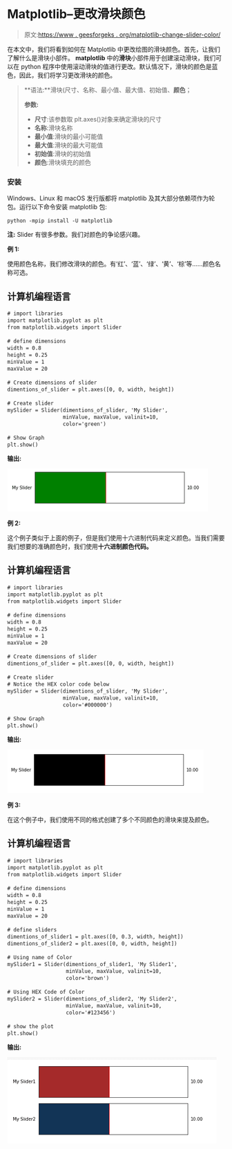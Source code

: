 # Matplotlib–更改滑块颜色

> 原文:[https://www . geesforgeks . org/matplotlib-change-slider-color/](https://www.geeksforgeeks.org/matplotlib-change-slider-color/)

在本文中，我们将看到如何在 Matplotlib 中更改绘图的滑块颜色。首先，让我们了解什么是滑块小部件。 **matplotlib** 中的**滑块**小部件用于创建滚动滑块，我们可以在 python 程序中使用滚动滑块的值进行更改。默认情况下，滑块的颜色是蓝色，因此，我们将学习更改滑块的颜色。

> **语法:**滑块(尺寸、名称、最小值、最大值、初始值、**颜色**；
> 
> **参数:**
> 
> *   **尺寸**:该参数取 plt.axes()对象来确定滑块的尺寸
> *   **名称**:滑块名称
> *   **最小值**:滑块的最小可能值
> *   **最大值**:滑块的最大可能值
> *   **初始值**:滑块的初始值
> *   **颜色**:滑块填充的颜色

### **安装**

Windows、Linux 和 macOS 发行版都将 matplotlib 及其大部分依赖项作为轮包。运行以下命令安装 matplotlib 包:

```
python -mpip install -U matplotlib
```

**注:** Slider 有很多参数。我们对颜色的争论感兴趣。

**例 1:**

使用颜色名称，我们修改滑块的颜色。有‘红’、‘蓝’、‘绿’、‘黄’、‘棕’等……颜色名称可选。

## 计算机编程语言

```
# import libraries
import matplotlib.pyplot as plt
from matplotlib.widgets import Slider

# define dimensions
width = 0.8
height = 0.25
minValue = 1
maxValue = 20

# Create dimensions of slider
dimentions_of_slider = plt.axes([0, 0, width, height])

# Create slider
mySlider = Slider(dimentions_of_slider, 'My Slider',
                  minValue, maxValue, valinit=10,
                  color='green')

# Show Graph
plt.show()
```

**输出:**

![](img/86611020c727c1d823420d8ea4970cfa.png)

**例 2:**

这个例子类似于上面的例子，但是我们使用十六进制代码来定义颜色。当我们需要我们想要的准确颜色时，我们使用**十六进制颜色代码。**

## 计算机编程语言

```
# import libraries
import matplotlib.pyplot as plt
from matplotlib.widgets import Slider

# define dimensions
width = 0.8
height = 0.25
minValue = 1
maxValue = 20

# Create dimensions of slider
dimentions_of_slider = plt.axes([0, 0, width, height])

# Create slider
# Notice the HEX color code below
mySlider = Slider(dimentions_of_slider, 'My Slider',
                  minValue, maxValue, valinit=10,
                  color='#000000')

# Show Graph
plt.show()
```

**输出:**

![](img/c342e11bda88444729b5a1978de9c2ac.png)

**例 3:**

在这个例子中，我们使用不同的格式创建了多个不同颜色的滑块来提及颜色。

## 计算机编程语言

```
# import libraries
import matplotlib.pyplot as plt
from matplotlib.widgets import Slider

# define dimensions
width = 0.8
height = 0.25
minValue = 1
maxValue = 20

# define sliders
dimentions_of_slider1 = plt.axes([0, 0.3, width, height])
dimentions_of_slider2 = plt.axes([0, 0, width, height])

# Using name of Color
mySlider1 = Slider(dimentions_of_slider1, 'My Slider1',
                   minValue, maxValue, valinit=10,
                   color='brown')

# Using HEX Code of Color
mySlider2 = Slider(dimentions_of_slider2, 'My Slider2',
                   minValue, maxValue, valinit=10,
                   color='#123456')

# show the plot
plt.show()
```

**输出:**

![](img/a49c76e7d55fe1ef856d6e594d78a2fc.png)